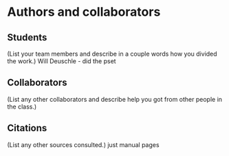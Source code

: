 Authors and collaborators
=========================

Students
--------
(List your team members and describe in a couple words how you divided the
work.)
Will Deuschle - did the pset


Collaborators
-------------
(List any other collaborators and describe help you got from other people in
the class.)


Citations
---------
(List any other sources consulted.)
just manual pages
